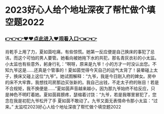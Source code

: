 # 2023好心人给个地址深夜了帮忙做个填空题2022

### <a href="https://github.com/joodfer/vbgty/issues/1">👉👉👉♥♥点此进入♥观看入口👈👉👉</a>

肖乾手上用了力，夏如茵吃痛，有些惊慌。她第一反应便是自己换床的事犯了忌讳，而这个可怕的男人要管。她看向被她拖下水的共犯，那名青灰衣衫的小太监。小太监也有些意外，躬身行礼：“啊呀，原来是九爷！小的方才一时没认出您。不知九爷这是……还真是个管事的！夏如茵觉得今天自己的运气太背了！装晕碰上太子，换床又碰上这位“九爷”。她试图解释：“九爷，我是今日刚入府的婢女。房中的床不大牢靠，我想找司房那边买张新的。我自己出钱，不走太子府的账目！若是不合规矩，我不换便是……”夏如茵声音越来越小，因为那九爷始终不给反应，只是神色不明盯着她。夏如茵肩膀疼，瑟缩着讨饶：“九爷，若是我哪里冒犯了，您念在我是初犯九爷松开了手 夏如茵不敢动了。九爷又面无表情命令那小太监：“过来。”
太监哎2023好心人给个地址深夜了帮忙做个填空题2022

